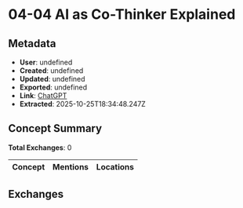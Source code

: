 # **04-04 AI as Co-Thinker Explained**

## Metadata

- **User**: undefined
- **Created**: undefined
- **Updated**: undefined
- **Exported**: undefined
- **Link**: [ChatGPT](undefined)
- **Extracted**: 2025-10-25T18:34:48.247Z

## Concept Summary

**Total Exchanges**: 0

| Concept | Mentions | Locations |
|---------|----------|----------|

## Exchanges

